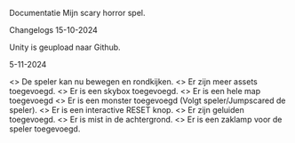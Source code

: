Documentatie
Mijn scary horror spel.


Changelogs
15-10-2024

Unity is geupload naar Github.


5-11-2024

<> De speler kan nu bewegen en rondkijken.
<> Er zijn meer assets toegevoegd.
<> Er is een skybox toegevoegd.
<> Er is een hele map toegevoegd
<> Er is een monster toegevoegd (Volgt speler/Jumpscared de speler).
<> Er is een interactive RESET knop.
<> Er zijn geluiden toegevoegd.
<> Er is mist in de achtergrond.
<> Er is een zaklamp voor de speler toegevoegd.